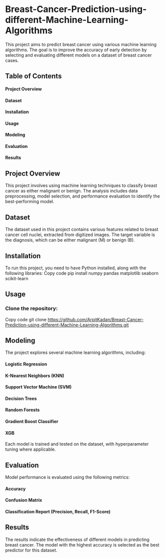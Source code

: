 # Breast-Cancer-Prediction-using-different-Machine-Learning-Algorithms
This project aims to predict breast cancer using various machine learning algorithms. The goal is to improve the accuracy of early detection by selecting and evaluating different models on a dataset of breast cancer cases.

## Table of Contents
#### Project Overview
#### Dataset
#### Installation
#### Usage
#### Modeling
#### Evaluation
#### Results

## Project Overview
This project involves using machine learning techniques to classify breast cancer as either malignant or benign. The analysis includes data preprocessing, model selection, and performance evaluation to identify the best-performing model.

## Dataset
The dataset used in this project contains various features related to breast cancer cell nuclei, extracted from digitized images. The target variable is the diagnosis, which can be either malignant (M) or benign (B).

## Installation
To run this project, you need to have Python installed, along with the following libraries:
Copy code
pip install numpy pandas matplotlib seaborn scikit-learn

## Usage
### Clone the repository:
Copy code
git clone https://github.com/ArpitKadan/Breast-Cancer-Prediction-using-different-Machine-Learning-Algorithms.git
 
## Modeling
The project explores several machine learning algorithms, including:

#### Logistic Regression
#### K-Nearest Neighbors (KNN)
#### Support Vector Machine (SVM)
#### Decision Trees
#### Random Forests
#### Gradient Boost Classifier
#### XGB

Each model is trained and tested on the dataset, with hyperparameter tuning where applicable.

## Evaluation
Model performance is evaluated using the following metrics:

#### Accuracy
#### Confusion Matrix
#### Classification Report (Precision, Recall, F1-Score)

## Results
The results indicate the effectiveness of different models in predicting breast cancer. The model with the highest accuracy is selected as the best predictor for this dataset.
